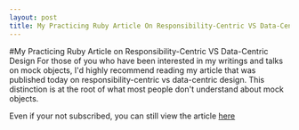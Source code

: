 ```yaml
---
layout: post
title: My Practicing Ruby Article On Responsibility-Centric VS Data-Centric Design
---
```

#My Practicing Ruby Article on Responsibility-Centric VS Data-Centric Design
For those of you who have been interested in my writings and talks on
mock objects, I'd highly recommend reading my article that was published
today on responsibility-centric vs data-centric design. This distinction
is at the root of what most people don't understand about mock objects.

Even if your not subscribed, you can still view the article [here](http://bit.ly/Mg0IW0)
